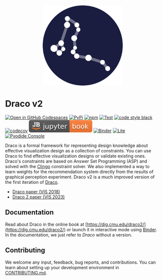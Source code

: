 <p align="center">
   <a href="https://github.com/cmudig/draco2">
      <picture>
         <source media="(prefers-color-scheme: dark)" srcset="https://github.com/cmudig/draco2/raw/main/docs/logo-light.png">
         <source media="(prefers-color-scheme: light)" srcset="https://github.com/cmudig/draco2/raw/main/docs/logo-dark.png">
         <img alt="The Draco logo. A set of circles connected by lines depicting the draco star constellation." src="https://github.com/cmudig/draco2/raw/main/docs/logo-light.png" width=260>
      </picture>
   </a>
</p>

# Draco v2

[![Open in GitHub Codespaces](https://img.shields.io/badge/launch-Codespaces-blue)](https://github.com/codespaces/new?hide_repo_select=true&ref=main&repo=313704611&machine=standardLinux32gb&devcontainer_path=.devcontainer%2Fdevcontainer.json&location=WestEurope)
[![PyPi](https://img.shields.io/pypi/v/draco.svg)](https://pypi.org/project/draco/)
[![npm](https://img.shields.io/npm/v/draco-pyodide)](https://www.npmjs.com/package/draco-pyodide)
[![Test](https://github.com/cmudig/draco2/actions/workflows/test.yml/badge.svg)](https://github.com/cmudig/draco2/actions/workflows/test.yml)
[![code style black](https://img.shields.io/badge/code%20style-black-000000.svg)](https://github.com/psf/black)
[![codecov](https://codecov.io/gh/cmudig/draco2/branch/main/graph/badge.svg)](https://codecov.io/gh/cmudig/draco2)
[![Jupyter Book Badge](https://raw.githubusercontent.com/executablebooks/jupyter-book/master/docs/images/badge.svg)](https://dig.cmu.edu/draco2)
[![Binder](https://mybinder.org/badge_logo.svg)](https://mybinder.org/v2/gh/cmudig/draco2/HEAD)
[![Lite](https://gist.githubusercontent.com/willeppy/35cdc20a3fc26e393ce76f1df35bcdfc/raw/a7fca1d0a2d62c2b49f60c0217dffbd0fe404471/lite-badge-launch-small.svg)](https://dig.cmu.edu/draco2/jupyterlite)
[![Pyodide Console](https://img.shields.io/badge/🐍%20launch-Pyodide%20Console-yellowgreen)](https://dig.cmu.edu/draco2/jupyterlite/static/pyodide/console.html)

Draco is a formal framework for representing design knowledge about effective visualization design as a collection of
constraints. You can use Draco to find effective visualization designs or validate existing ones. Draco's constraints
are based on Answer Set Programming (ASP) and solved with the [Clingo](https://github.com/potassco/clingo) constraint
solver. We also implemented a way to learn weights for the recommendation system directly from the results of graphical
perception experiment. Draco v2 is a much improved version of the first iteration of
[Draco](https://github.com/uwdata/draco).

- [Draco paper (VIS 2018)](https://idl.cs.washington.edu/files/2019-Draco-InfoVis.pdf)
- [Draco 2 paper (VIS 2023)](https://arxiv.org/pdf/2308.14247.pdf)

## Documentation

Read about Draco in the online book at [https://dig.cmu.edu/draco2/](https://dig.cmu.edu/draco2/) or launch it in
interactive mode using [Binder](https://mybinder.org/v2/gh/cmudig/draco2/HEAD). In the documentation, we just refer to
_Draco_ without a version.

## Contributing

We welcome any input, feedback, bug reports, and contributions. You can learn about setting up your development
environment in [CONTRIBUTING.md](https://github.com/cmudig/draco2/blob/main/CONTRIBUTING.md).
